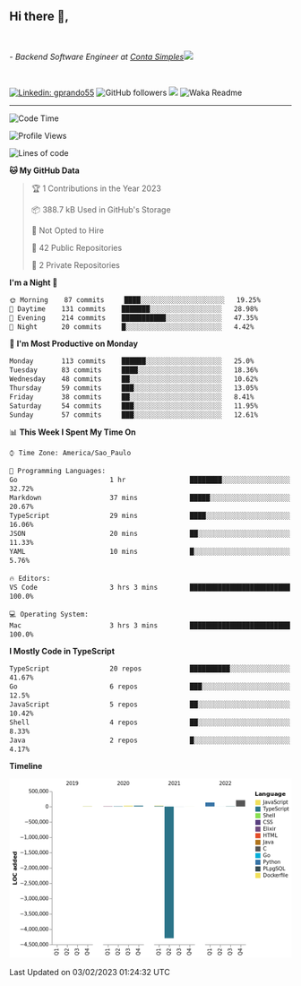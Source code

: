 <h2>Hi there  👋,</h2> </br>

<p><em>- Backend Software Engineer at <a href="https://contasimples.com">Conta Simples</a><img src="https://media.giphy.com/media/WUlplcMpOCEmTGBtBW/giphy.gif" width="30"> 
</em></p></br>


[![Linkedin: gprando55](https://img.shields.io/badge/-gprando55-blue?style=flat-square&logo=Linkedin&logoColor=white&link=https://www.linkedin.com/in/gprando55/)](https://www.linkedin.com/in/gprando55)
![GitHub followers](https://img.shields.io/github/followers/gprando55?label=Follow&style=social)
![](https://visitor-badge.glitch.me/badge?page_id=gprando55.gprando55)
![Waka Readme](https://github.com/gprando55/gprando55/workflows/Waka%20Readme/badge.svg)

---
<!--START_SECTION:waka-->
![Code Time](http://img.shields.io/badge/Code%20Time-2%2C244%20hrs%2046%20mins-blue)

![Profile Views](http://img.shields.io/badge/Profile%20Views-14-blue)

![Lines of code](https://img.shields.io/badge/From%20Hello%20World%20I%27ve%20Written--4%20Million%20lines%20of%20code-blue)

**🐱 My GitHub Data** 

> 🏆 1 Contributions in the Year 2023
 > 
> 📦 388.7 kB Used in GitHub's Storage 
 > 
> 🚫 Not Opted to Hire
 > 
> 📜 42 Public Repositories 
 > 
> 🔑 2 Private Repositories  
 > 
**I'm a Night 🦉** 

```text
🌞 Morning    87 commits     ████░░░░░░░░░░░░░░░░░░░░░   19.25% 
🌆 Daytime    131 commits    ███████░░░░░░░░░░░░░░░░░░   28.98% 
🌃 Evening    214 commits    ███████████░░░░░░░░░░░░░░   47.35% 
🌙 Night      20 commits     █░░░░░░░░░░░░░░░░░░░░░░░░   4.42%

```
📅 **I'm Most Productive on Monday** 

```text
Monday       113 commits    ██████░░░░░░░░░░░░░░░░░░░   25.0% 
Tuesday      83 commits     ████░░░░░░░░░░░░░░░░░░░░░   18.36% 
Wednesday    48 commits     ██░░░░░░░░░░░░░░░░░░░░░░░   10.62% 
Thursday     59 commits     ███░░░░░░░░░░░░░░░░░░░░░░   13.05% 
Friday       38 commits     ██░░░░░░░░░░░░░░░░░░░░░░░   8.41% 
Saturday     54 commits     ███░░░░░░░░░░░░░░░░░░░░░░   11.95% 
Sunday       57 commits     ███░░░░░░░░░░░░░░░░░░░░░░   12.61%

```


📊 **This Week I Spent My Time On** 

```text
⌚︎ Time Zone: America/Sao_Paulo

💬 Programming Languages: 
Go                       1 hr                ████████░░░░░░░░░░░░░░░░░   32.72% 
Markdown                 37 mins             █████░░░░░░░░░░░░░░░░░░░░   20.67% 
TypeScript               29 mins             ████░░░░░░░░░░░░░░░░░░░░░   16.06% 
JSON                     20 mins             ██░░░░░░░░░░░░░░░░░░░░░░░   11.33% 
YAML                     10 mins             █░░░░░░░░░░░░░░░░░░░░░░░░   5.76%

🔥 Editors: 
VS Code                  3 hrs 3 mins        █████████████████████████   100.0%

💻 Operating System: 
Mac                      3 hrs 3 mins        █████████████████████████   100.0%

```

**I Mostly Code in TypeScript** 

```text
TypeScript               20 repos            ██████████░░░░░░░░░░░░░░░   41.67% 
Go                       6 repos             ███░░░░░░░░░░░░░░░░░░░░░░   12.5% 
JavaScript               5 repos             ██░░░░░░░░░░░░░░░░░░░░░░░   10.42% 
Shell                    4 repos             ██░░░░░░░░░░░░░░░░░░░░░░░   8.33% 
Java                     2 repos             █░░░░░░░░░░░░░░░░░░░░░░░░   4.17%

```


**Timeline**

![Chart not found](https://raw.githubusercontent.com/gprando55/gprando55/master/charts/bar_graph.png) 


 Last Updated on 03/02/2023 01:24:32 UTC
<!--END_SECTION:waka-->
